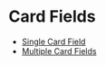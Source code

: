 # Card Fields

- [Single Card Field](./single-card-field.html)
- [Multiple Card Fields](./multiple-card-fields.html)